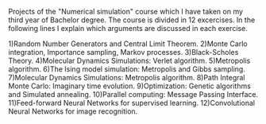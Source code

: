 Projects of the "Numerical simulation" course which I have taken on my third year of Bachelor degree.
The course is divided in 12 excercises. In the following lines I explain which arguments are discussed in each exercise.

1)Random Number Generators and Central Limit Theorem.
2)Monte Carlo integration, Importance sampling, Markov processes.
3)Black-Scholes Theory.
4)Molecular Dynamics Simulations: Verlet algorithm.
5)Metropolis algorithm.
6)The Ising model simulation: Metropolis and Gibbs sampling.
7)Molecular Dynamics Simulations: Metropolis algorithm.
8)Path Integral Monte Carlo: Imaginary time evolution.
9)Optimization: Genetic algorithms and Simulated annealing. 
10)Parallel computing: Message Passing Interface.
11)Feed-forward Neural Networks for supervised learning.
12)Convolutional Neural Networks for image recognition.
